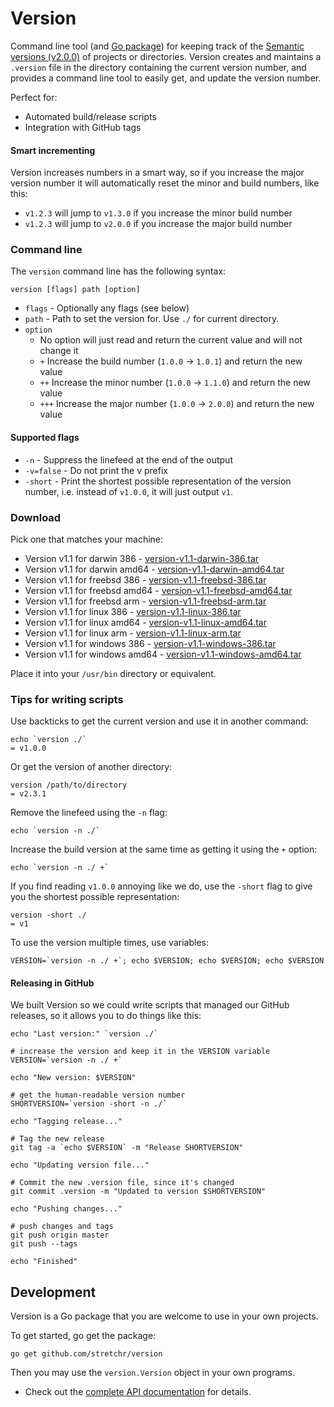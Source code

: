 # Version

Command line tool (and [Go package](#development)) for keeping track of the [Semantic versions (v2.0.0)](http://semver.org/spec/v2.0.0.html) of projects or directories.  Version creates and maintains a `.version` file in the directory containing the current version number, and provides a command line tool to easily get, and update the version number.

Perfect for:

  * Automated build/release scripts
  * Integration with GitHub tags

#### Smart incrementing

Version increases numbers in a smart way, so if you increase the major version number it will automatically reset the minor and build numbers, like this:

  * `v1.2.3` will jump to `v1.3.0` if you increase the minor build number
  * `v1.2.3` will jump to `v2.0.0` if you increase the major build number

### Command line

The `version` command line has the following syntax:

    version [flags] path [option]

  * `flags` - Optionally any flags (see below)
  * `path` - Path to set the version for.  Use `./` for current directory.
  * `option`
    * No option will just read and return the current value and will not change it
    * `+` Increase the build number (`1.0.0` -> `1.0.1`) and return the new value
    * `++` Increase the minor number (`1.0.0` -> `1.1.0`) and return the new value
    * `+++` Increase the major number (`1.0.0` -> `2.0.0`) and return the new value

#### Supported flags

  * `-n` - Suppress the linefeed at the end of the output
  * `-v=false` - Do not print the v prefix
  * `-short` - Print the shortest possible representation of the version number, i.e. instead of `v1.0.0`, it will just output `v1`.

### Download

Pick one that matches your machine:

  * Version v1.1 for darwin 386 - [version-v1.1-darwin-386.tar](https://github.com/stretchr/version/releases/download/v1.1.0/version-v1.1-darwin-386.tar)
  * Version v1.1 for darwin amd64 - [version-v1.1-darwin-amd64.tar](https://github.com/stretchr/version/releases/download/v1.1.0/version-v1.1-darwin-amd64.tar)
  * Version v1.1 for freebsd 386 - [version-v1.1-freebsd-386.tar](https://github.com/stretchr/version/releases/download/v1.1.0/version-v1.1-freebsd-386.tar)
  * Version v1.1 for freebsd amd64 - [version-v1.1-freebsd-amd64.tar](https://github.com/stretchr/version/releases/download/v1.1.0/version-v1.1-freebsd-amd64.tar)
  * Version v1.1 for freebsd arm - [version-v1.1-freebsd-arm.tar](https://github.com/stretchr/version/releases/download/v1.1.0/version-v1.1-freebsd-arm.tar)
  * Version v1.1 for linux 386 - [version-v1.1-linux-386.tar](https://github.com/stretchr/version/releases/download/v1.1.0/version-v1.1-linux-386.tar)
  * Version v1.1 for linux amd64 - [version-v1.1-linux-amd64.tar](https://github.com/stretchr/version/releases/download/v1.1.0/version-v1.1-linux-amd64.tar)
  * Version v1.1 for linux arm - [version-v1.1-linux-arm.tar](https://github.com/stretchr/version/releases/download/v1.1.0/version-v1.1-linux-arm.tar)
  * Version v1.1 for windows 386 - [version-v1.1-windows-386.tar](https://github.com/stretchr/version/releases/download/v1.1.0/version-v1.1-windows-386.tar)
  * Version v1.1 for windows amd64 - [version-v1.1-windows-amd64.tar](https://github.com/stretchr/version/releases/download/v1.1.0/version-v1.1-windows-amd64.tar)

Place it into your `/usr/bin` directory or equivalent.

### Tips for writing scripts

Use backticks to get the current version and use it in another command:

    echo `version ./`
    = v1.0.0

Or get the version of another directory:

    version /path/to/directory
    = v2.3.1

Remove the linefeed using the `-n` flag:

    echo `version -n ./`

Increase the build version at the same time as getting it using the `+` option:

    echo `version -n ./ +`

If you find reading `v1.0.0` annoying like we do, use the `-short` flag to give you the shortest possible representation:

    version -short ./
    = v1

To use the version multiple times, use variables:

    VERSION=`version -n ./ +`; echo $VERSION; echo $VERSION; echo $VERSION

#### Releasing in GitHub

We built Version so we could write scripts that managed our GitHub releases, so it allows you to do things like this:

    echo "Last version:" `version ./`

    # increase the version and keep it in the VERSION variable
    VERSION=`version -n ./ +`

    echo "New version: $VERSION"

    # get the human-readable version number
    SHORTVERSION=`version -short -n ./`

    echo "Tagging release..."

    # Tag the new release
    git tag -a `echo $VERSION` -m "Release SHORTVERSION"

    echo "Updating version file..."

    # Commit the new .version file, since it's changed
    git commit .version -m "Updated to version $SHORTVERSION"

    echo "Pushing changes..."

    # push changes and tags
    git push origin master
    git push --tags

    echo "Finished"

## Development

Version is a Go package that you are welcome to use in your own projects.

To get started, go get the package:

    go get github.com/stretchr/version

Then you may use the `version.Version` object in your own programs.

  * Check out the [complete API documentation](http://godoc.org/github.com/stretchr/version) for details.

